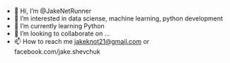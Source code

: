 - 👋 Hi, I’m @JakeNetRunner
- 👀 I’m interested in data sciense, machine learning, python development
- 🌱 I’m currently learning Python
- 💞️ I’m looking to collaborate on ...
- 📫 How to reach me jakeknot21@gmail.com or facebook.com/jake.shevchuk

<!---
JakeNetRunner/JakeNetRunner is a ✨ special ✨ repository because its `README.md` (this file) appears on your GitHub profile.
You can click the Preview link to take a look at your changes.
--->
